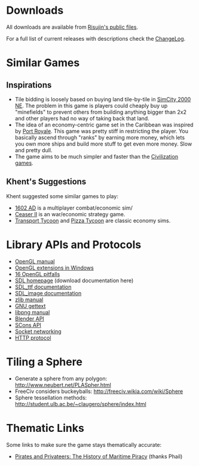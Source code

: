 # Downloads #

All downloads are available from [Risujin's public files](http://pub.risujin.org/plutocracy).

For a full list of current releases with descriptions check the [ChangeLog](http://code.google.com/p/plutocracy/source/browse/trunk/ChangeLog).

# Similar Games #

## Inspirations ##

  * Tile bidding is loosely based on buying land tile-by-tile in [SimCity 2000 NE](http://www.mobygames.com/game/windows/simcity-2000-network-edition). The problem in this game is players could cheaply buy up "minefields" to prevent others from building anything bigger than 2x2 and other players had no way of taking back that land.
  * The idea of an economy-centric game set in the Caribbean was inspired by [Port Royale](http://www.mobygames.com/game/windows/port-royale-gold-power-and-pirates). This game was pretty stiff in restricting the player. You basically ascend through "ranks" by earning more money, which lets you own more ships and build more stuff to get even more money. Slow and pretty dull.
  * The game aims to be much simpler and faster than the [Civilization games](http://www.mobygames.com/game-group/civilization-series).

## Khent's Suggestions ##
Khent suggested some similar games to play:
  * [1602 AD](http://www.mobygames.com/game/windows/1602-ad) is a multiplayer combat/economic sim/
  * [Ceaser II](http://www.mobygames.com/game/caesar-ii) is an war/economic strategy game.
  * [Transport Tycoon](http://www.mobygames.com/game/dos/transport-tycoon) and [Pizza Tycoon](http://www.mobygames.com/game/pizza-tycoon) are classic economy sims.

# Library APIs and Protocols #
  * [OpenGL manual](http://www.opengl.org/sdk/docs/man/)
  * [OpenGL extensions in Windows](http://www.gamedev.net/reference/articles/article1929.asp)
  * [16 OpenGL pitfalls](http://www.opengl.org/resources/features/KilgardTechniques/oglpitfall/)
  * [SDL homepage](http://libsdl.org) (download documentation here)
  * [SDL\_ttf documentation](http://jcatki.no-ip.org:8080/SDL_ttf/SDL_ttf_frame.html)
  * [SDL\_image documentation](http://jcatki.no-ip.org:8080/SDL_image/SDL_image_frame.html)
  * [zlib manual](http://www.zlib.net/manual.html)
  * [GNU gettext](http://www.gnu.org/software/gettext/manual/gettext.html)
  * [libpng manual](http://www.libpng.org/pub/png/libpng-1.2.5-manual.html)
  * [Blender API](http://www.blender.org/documentation/242PythonDoc/index.html)
  * [SCons API](http://www.scons.org/doc/0.98.5/HTML/scons-api/index.html)
  * [Socket networking](http://www.beej.us/guide/bgnet/output/html/multipage/index.html)
  * [HTTP protocol](http://www.jmarshall.com/easy/http/)

# Tiling a Sphere #
  * Generate a sphere from any polygon: http://www.neubert.net/PLASpher.html
  * FreeCiv considers buckeyballs: http://freeciv.wikia.com/wiki/Sphere
  * Sphere tessellation methods: http://student.ulb.ac.be/~claugero/sphere/index.html

# Thematic Links #
Some links to make sure the game stays thematically accurate:
  * [Pirates and Privateers: The History of Maritime Piracy](http://www.cindyvallar.com/havens6.html) (thanks Phail)
